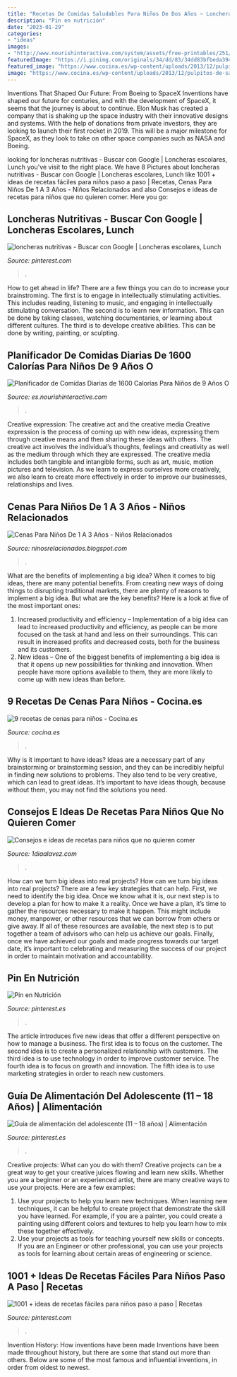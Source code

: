 ```yaml
---
title: "Recetas De Comidas Saludables Para Niños De Dos Años ~ Loncheras Nutritivas"
description: "Pin en nutrición"
date: "2023-01-29"
categories:
- "ideas"
images:
- "http://www.nourishinteractive.com/system/assets/free-printables/251/preview-es-large.jpg?1341345614"
featuredImage: "https://i.pinimg.com/originals/34/dd/83/34dd83bfbeda3941e9e9c006d7e9dd32.jpg"
featured_image: "https://www.cocina.es/wp-content/uploads/2013/12/pulpitos-de-salchicha-y-espaguetis.jpg"
image: "https://www.cocina.es/wp-content/uploads/2013/12/pulpitos-de-salchicha-y-espaguetis.jpg"
---
```



Inventions That Shaped Our Future: From Boeing to SpaceX
Inventions have shaped our future for centuries, and with the development of SpaceX, it seems that the journey is about to continue. Elon Musk has created a company that is shaking up the space industry with their innovative designs and systems. With the help of donations from private investors, they are looking to launch their first rocket in 2019. This will be a major milestone for SpaceX, as they look to take on other space companies such as NASA and Boeing.

	

		
looking for loncheras nutritivas - Buscar con Google | Loncheras escolares, Lunch you've visit to the right place. We have 8 Pictures about loncheras nutritivas - Buscar con Google | Loncheras escolares, Lunch like 1001 + ideas de recetas fáciles para niños paso a paso | Recetas, Cenas Para Niños De 1 A 3 Años - Niños Relacionados and also Consejos e ideas de recetas para niños que no quieren comer. Here you go:
		
    
## Loncheras Nutritivas - Buscar Con Google | Loncheras Escolares, Lunch

<img loading=lazy src="https://i.pinimg.com/736x/21/93/5c/21935c4d60dfda1d85741e1b9e3627bc.jpg" onerror="this.onerror=null;this.src='https://tse4.mm.bing.net/th?id=OIP.YDBzorhGbizD5Unan7MGvwHaHP&amp;pid=15.1';" alt="loncheras nutritivas - Buscar con Google | Loncheras escolares, Lunch">

_Source: pinterest.com_

>. 

	

How to get ahead in life? There are a few things you can do to increase your brainstroming. The first is to engage in intellectually stimulating activities. This includes reading, listening to music, and engaging in intellectually stimulating conversation. The second is to learn new information. This can be done by taking classes, watching documentaries, or learning about different cultures. The third is to develope creative abilities. This can be done by writing, painting, or sculpting.

    
## Planificador De Comidas Diarias De 1600 Calorías Para Niños De 9 Años O

<img loading=lazy src="http://www.nourishinteractive.com/system/assets/free-printables/251/preview-es-large.jpg?1341345614" onerror="this.onerror=null;this.src='https://tse3.mm.bing.net/th?id=OIP.kxjiijT3eB97GWJVBSXKXwHaFu&amp;pid=15.1';" alt="Planificador de Comidas Diarias de 1600 Calorías Para Niños de 9 Años O">

_Source: es.nourishinteractive.com_

>. 

	

Creative expression: The creative act and the creative media
Creative expression is the process of coming up with new ideas, expressing them through creative means and then sharing these ideas with others. The creative act involves the individual’s thoughts, feelings and creativity as well as the medium through which they are expressed. The creative media includes both tangible and intangible forms, such as art, music, motion pictures and television. As we learn to express ourselves more creatively, we also learn to create more effectively in order to improve our businesses, relationships and lives.

    
## Cenas Para Niños De 1 A 3 Años - Niños Relacionados

<img loading=lazy src="https://assets.babycenter.com/ims/2015/03/Toddler-Meals---Slide-3---Meatballs-squash-tomato-apple_4x3.jpg?width=600&amp;noresize=true" onerror="this.onerror=null;this.src='https://tse4.mm.bing.net/th?id=OIP.Rd0uNi6XRh6zdiK69Ck18QHaFj&amp;pid=15.1';" alt="Cenas Para Niños De 1 A 3 Años - Niños Relacionados">

_Source: ninosrelacionados.blogspot.com_

>. 

	

What are the benefits of implementing a big idea?
When it comes to big ideas, there are many potential benefits. From creating new ways of doing things to disrupting traditional markets, there are plenty of reasons to implement a big idea. But what are the key benefits? Here is a look at five of the most important ones:
1. Increased productivity and efficiency – Implementation of a big idea can lead to increased productivity and efficiency, as people can be more focused on the task at hand and less on their surroundings. This can result in increased profits and decreased costs, both for the business and its customers.
2. New ideas – One of the biggest benefits of implementing a big idea is that it opens up new possibilities for thinking and innovation. When people have more options available to them, they are more likely to come up with new ideas than before.

    
## 9 Recetas De Cenas Para Niños - Cocina.es

<img loading=lazy src="https://www.cocina.es/wp-content/uploads/2013/12/pulpitos-de-salchicha-y-espaguetis.jpg" onerror="this.onerror=null;this.src='https://tse4.mm.bing.net/th?id=OIP.XT92xcBITxV41JIqv4t9fgHaCx&amp;pid=15.1';" alt="9 recetas de cenas para niños - Cocina.es">

_Source: cocina.es_

>. 

	

Why is it important to have ideas?
Ideas are a necessary part of any brainstorming or brainstorming session, and they can be incredibly helpful in finding new solutions to problems. They also tend to be very creative, which can lead to great ideas. It’s important to have ideas though, because without them, you may not find the solutions you need.

    
## Consejos E Ideas De Recetas Para Niños Que No Quieren Comer

<img loading=lazy src="https://1diaalavez.com/wp-content/uploads/2015/11/boy-and-cooked-vegetables.jpg" onerror="this.onerror=null;this.src='https://tse3.mm.bing.net/th?id=OIP.LqCZtqNsVvU2pbAKvpoXvwHaEn&amp;pid=15.1';" alt="Consejos e ideas de recetas para niños que no quieren comer">

_Source: 1diaalavez.com_

>. 

	

How can we turn big ideas into real projects?
How can we turn big ideas into real projects? There are a few key strategies that can help. First, we need to identify the big idea. Once we know what it is, our next step is to develop a plan for how to make it a reality. Once we have a plan, it’s time to gather the resources necessary to make it happen. This might include money, manpower, or other resources that we can borrow from others or give away. If all of these resources are available, the next step is to put together a team of advisors who can help us achieve our goals. Finally, once we have achieved our goals and made progress towards our target date, it’s important to celebrating and measuring the success of our project in order to maintain motivation and accountability.

    
## Pin En Nutrición

<img loading=lazy src="https://i.pinimg.com/originals/34/dd/83/34dd83bfbeda3941e9e9c006d7e9dd32.jpg" onerror="this.onerror=null;this.src='https://tse4.mm.bing.net/th?id=OIP.ZQw6E_L-b6LYaO1XoNCwIwHaFf&amp;pid=15.1';" alt="Pin en Nutrición">

_Source: pinterest.es_

>. 

	

The article introduces five new ideas that offer a different perspective on how to manage a business. The first idea is to focus on the customer. The second idea is to create a personalized relationship with customers. The third idea is to use technology in order to improve customer service. The fourth idea is to focus on growth and innovation. The fifth idea is to use marketing strategies in order to reach new customers.

    
## Guía De Alimentación Del Adolescente (11 – 18 Años) | Alimentación

<img loading=lazy src="https://i.pinimg.com/originals/8e/0b/7e/8e0b7e4b01858801b2b05a137b955701.jpg" onerror="this.onerror=null;this.src='https://tse2.mm.bing.net/th?id=OIP.yX_RRZ5i-DOMYCiTjI1ZEgHaGD&amp;pid=15.1';" alt="Guía de alimentación del adolescente (11 – 18 años) | Alimentación">

_Source: pinterest.es_

>. 

	

Creative projects: What can you do with them?
Creative projects can be a great way to get your creative juices flowing and learn new skills. Whether you are a beginner or an experienced artist, there are many creative ways to use your projects. Here are a few examples: 
1. Use your projects to help you learn new techniques. When learning new techniques, it can be helpful to create project that demonstrate the skill you have learned. For example, if you are a painter, you could create a painting using different colors and textures to help you learn how to mix these together effectively. 
2. Use your projects as tools for teaching yourself new skills or concepts. If you are an Engineer or other professional, you can use your projects as tools for learning about certain areas of engineering or science.

    
## 1001 + Ideas De Recetas Fáciles Para Niños Paso A Paso | Recetas

<img loading=lazy src="https://i.pinimg.com/originals/0b/83/95/0b8395f95194566ce75bf48d676f8eeb.jpg" onerror="this.onerror=null;this.src='https://tse2.mm.bing.net/th?id=OIP.ymbqz0FGw3_jhi_jEftiygHaHa&amp;pid=15.1';" alt="1001 + ideas de recetas fáciles para niños paso a paso | Recetas">

_Source: pinterest.com_

>. 

	

Invention History: How inventions have been made
Inventions have been made throughout history, but there are some that stand out more than others. Below are some of the most famous and influential inventions, in order from oldest to newest.

